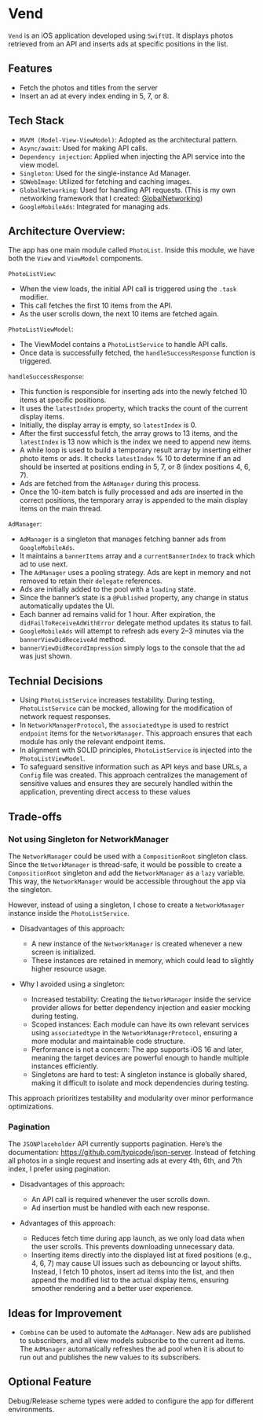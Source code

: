 # Vend

`Vend` is an iOS application developed using `SwiftUI`. It displays photos retrieved from an API and inserts ads at specific positions in the list.

## Features

- Fetch the photos and titles from the server
- Insert an ad at every index ending in 5, 7, or 8.

## Tech Stack

- `MVVM (Model-View-ViewModel)`: Adopted as the architectural pattern.
-	`Async/await`: Used for making API calls.
-	`Dependency injection`: Applied when injecting the API service into the view model.
-	`Singleton`: Used for the single-instance Ad Manager.
-	`SDWebImage`: Utilized for fetching and caching images.
-	`GlobalNetworking`: Used for handling API requests. (This is my own networking framework that I created: [GlobalNetworking](https://github.com/cankurtur/GlobalNetworking))
-	`GoogleMobileAds`: Integrated for managing ads.
  
## Architecture Overview:

The app has one main module called `PhotoList`. Inside this module, we have both the `View` and `ViewModel` components.

`PhotoListView`:
- When the view loads, the initial API call is triggered using the `.task` modifier.
- This call fetches the first 10 items from the API.
- As the user scrolls down, the next 10 items are fetched again.
  
`PhotoListViewModel`:
- The ViewModel contains a `PhotoListService` to handle API calls.
-	Once data is successfully fetched, the `handleSuccessResponse` function is triggered.

`handleSuccessResponse`:
-	This function is responsible for inserting ads into the newly fetched 10 items at specific positions.
-	It uses the `latestIndex` property, which tracks the count of the current display items.
-	Initially, the display array is empty, so `latestIndex` is 0.
-	After the first successful fetch, the array grows to 13 items, and the `latestIndex` is 13 now which is the index we need to append new items.
-	A while loop is used to build a temporary result array by inserting either photo items or ads. It checks `latestIndex` % 10 to determine if an ad should be inserted at positions ending in 5, 7, or 8 (index positions 4, 6, 7).
-	Ads are fetched from the `AdManager` during this process.
-	Once the 10-item batch is fully processed and ads are inserted in the correct positions, the temporary array is appended to the main display items on the main thread.

`AdManager`:
- `AdManager` is a singleton that manages fetching banner ads from `GoogleMobileAds`.
-	It maintains a `bannerItems` array and a `currentBannerIndex` to track which ad to use next.
- The `AdManager` uses a pooling strategy. Ads are kept in memory and not removed to retain their `delegate` references.
-	Ads are initially added to the pool with a `loading` state.
-	Since the banner’s state is a `@Published` property, any change in status automatically updates the UI.
-	Each banner ad remains valid for 1 hour. After expiration, the `didFailToReceiveAdWithError` delegate method updates its status to fail.
-	`GoogleMobileAds` will attempt to refresh ads every 2–3 minutes via the `bannerViewDidReceiveAd` method.
- `bannerViewDidRecordImpression` simply logs to the console that the ad was just shown.

## Technial Decisions

- Using `PhotoListService` increases testability. During testing, `PhotoListService` can be mocked, allowing for the modification of network request responses.
-	In `NetworkManagerProtocol`, the `associatedtype` is used to restrict `endpoint` items for the `NetworkManager`. This approach ensures that each module has only the relevant endpoint items.
-	In alignment with SOLID principles, `PhotoListService` is injected into the `PhotoListViewModel`.
-	To safeguard sensitive information such as API keys and base URLs, a `Config` file was created. This approach centralizes the management of sensitive values and ensures they are securely handled within the application, preventing direct access to these values

## Trade-offs
### Not using Singleton for NetworkManager
The `NetworkManager` could be used with a `CompositionRoot` singleton class. Since the `NetworkManager` is thread-safe, it would be possible to create a `CompositionRoot` singleton and add the `NetworkManager` as a `lazy` variable. This way, the `NetworkManager` would be accessible throughout the app via the singleton.

However, instead of using a singleton, I chose to create a `NetworkManager` instance inside the `PhotoListService`.

- Disadvantages of this approach:
  - A new instance of the `NetworkManager` is created whenever a new screen is initialized.
  - These instances are retained in memory, which could lead to slightly higher resource usage.

- Why I avoided using a singleton:
  - Increased testability: Creating the `NetworkManager` inside the service provider allows for better dependency injection and easier mocking during testing.
  - Scoped instances: Each module can have its own relevant services using `associatedtype` in the `NetworkManagerProtocol`, ensuring a more modular and maintainable code structure.
  - Performance is not a concern: The app supports iOS 16 and later, meaning the target devices are powerful enough to handle multiple instances efficiently.
  - Singletons are hard to test: A singleton instance is globally shared, making it difficult to isolate and mock dependencies during testing.

This approach prioritizes testability and modularity over minor performance optimizations. 

### Pagination
The `JSONPlaceholder` API currently supports pagination. Here’s the documentation: https://github.com/typicode/json-server.
Instead of fetching all photos in a single request and inserting ads at every 4th, 6th, and 7th index, I prefer using pagination.

- Disadvantages of this approach:
  - An API call is required whenever the user scrolls down.
  - Ad insertion must be handled with each new response.

- Advantages of this approach:
  - Reduces fetch time during app launch, as we only load data when the user scrolls. This prevents downloading unnecessary data.
  - Inserting items directly into the displayed list at fixed positions (e.g., 4, 6, 7) may cause UI issues such as debouncing or layout shifts. Instead, I fetch 10 photos, insert ad items into the list, and then append the modified list to the actual display items, ensuring smoother rendering and a better user experience.
  
## Ideas for Improvement
- `Combine` can be used to automate the `AdManager`. New ads are published to subscribers, and all view models subscribe to the current ad items. The `AdManager` automatically refreshes the ad pool when it is about to run out and publishes the new values to its subscribers.

## Optional Feature
Debug/Release scheme types were added to configure the app for different environments.









